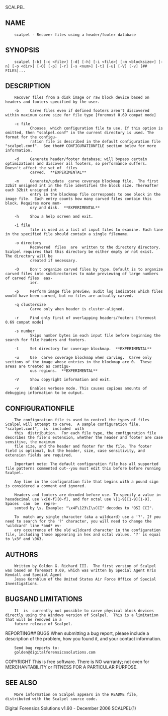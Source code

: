   SCALPEL
 
## NAME
        scalpel - Recover files using a header/footer database
 
## SYNOPSIS
        scalpel [-b] [-c <file>] [-d] [-h] [-i <file>] [-m <blocksize>] [-n] [-o <dir>] [-O] [-p] [-r] [-s <num>] [-t] [-u] [-V] [-v] [## FILES]...
 
## DESCRIPTION
        Recover files from a disk image or raw block device based on headers and footers specified by the user.
 
        -b     Carve files even if defined footers aren't discovered within maximum carve size for file type [foremost 0.69 compat mode]
 
        -c file
               Chooses  which configuration file to use. If this option is omitted, then "scalpel.conf" in the current directory is used. The format for the configu‐
               ration file is described in the default configuration file "scalpel.conf".  See the## CONFIGURATIONFILE section below for more information.
 
        -d     Generate header/footer database; will bypass certain optimizations and discover all footers, so performance suffers.  Doesn't affect the set of  files
               carved.  **EXPERIMENTAL**
 
        -m     Generate/update  carve coverage blockmap file.  The first 32bit unsigned int in the file identifies the block size. Thereafter each 32bit unsigned int
               entry in the blockmap file corresponds to one block in the image file.  Each entry counts how many carved files contain this block. Requires more mem‐
               ory and disk.  **EXPERIMENTAL**
 
        -h     Show a help screen and exit.
 
        -i file
               file is used as a list of input files to examine. Each line in the specified file should contain a single filename.
 
        -o directory
               Recovered  files  are  written to the directory directory.   Scalpel requires that this directory be either empty or not exist.  The directory will be
               created if necessary.
 
        -O     Don't organize carved files by type. Default is to organize carved files into subdirectories to make previewing of large numbers of carved files  eas‐
               ier.
 
        -p     Perform image file preview; audit log indicates which files would have been carved, but no files are actually carved.
 
        -q clustersize
               Carve only when header is cluster-aligned.
 
        -r     Find only first of overlapping headers/footers [foremost 0.69 compat mode]
 
        -s number
               Skips number bytes in each input file before beginning the search for file headers and footers.
 
        -t     Set directory for coverage blockmap.  **EXPERIMENTAL**
 
        -u     Use  carve coverage blockmap when carving.  Carve only sections of the image whose entries in the blockmap are 0.  These areas are treated as contigu‐
               ous regions.  **EXPERIMENTAL**
 
        -V     Show copyright information and exit.
 
        -v     Enables verbose mode. This causes copious amounts of debugging information to be output.
 
## CONFIGURATIONFILE
        The configuration file is used to control the types of files Scalpel will attempt to carve.  A sample configuration file, "scalpel.conf",  is  included  with
        this  distribution.  For each file type, the configuration file describes the file's extension, whether the header and footer are case sensitive, the maximum
        file size, and the header and footer for the file. The footer field is optional, but the header, size, case sensitivity, and extension fields are required.
 
        Important note: The default configuration file has all supported file patterns commented out--you must edit this before before running Scalpel.
 
        Any line in the configuration file that begins with a pound sign is considered a comment and ignored.
 
        Headers and footers are decoded before use. To specify a value in hexadecimal use \x[0-f][0-f], and for octal use \[1-9][1-9][1-9].   Spaces  can  be  repre‐
        sented by \s. Example: "\x4F\123\I\sCCI" decodes to "OSI CCI".
 
        To  match any single character (aka a wildcard) use a '?'. If you need to search for the '?' character, you will need to change the 'wildcard' line *and* ev‐
        ery occurrence of the old wildcard character in the configuration file, including those appearing in hex and octal values. '?' is equal to \x3f and \063.
 
## AUTHORS
        Written by Golden G. Richard III.  The first version of Scalpel was based on foremost 0.69, which was written by Special Agent Kris Kendall and Special Agent
        Jesse Kornblum of the United States Air Force Office of Special Investigations.
 
## BUGSAND LIMITATIONS
        It  is  currently not possible to carve physical block devices directly using the Windows version of Scalpel.  This is a limitation that will be removed in a
        future release of Scalpel.
 
 REPORTING## BUGS
        When submitting a bug report, please include a description of the problem, how you found it, and your contact information.
 
        Send bug reports to:
        golden@digitalforensicssolutions.com
 
 COPYRIGHT
        This is free software.  There is NO warranty; not even for MERCHANTABILITY or FITNESS FOR A PARTICULAR PURPOSE.
 
## SEE ALSO
        More information on Scalpel appears in the README file, distributed with the Scalpel source code.
 
 Digital Forensics Solutions                                             v1.60 - December 2006                                                             SCALPEL(1)
